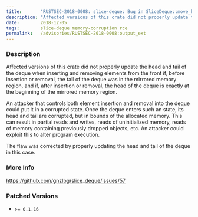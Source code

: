 ```yaml
---
title:       "RUSTSEC-2018-0008: slice-deque: Bug in SliceDeque::move_head_unchecked allows read of corrupted memory"
description: "Affected versions of this crate did not properly update the head and tail of the deque when inserting and removing elements from the front if, before insertion or removal, the tail of the deque was in the mirrored memory region, and if, after insertion or removal, the head of the deque is exactly at the beginning of the mirrored memory region. An attacker that controls both element insertion and removal into the deque could put it in a corrupted state. Once the deque enters such an state, its head and tail are corrupted, but in bounds of the allocated memory. This can result in partial reads and writes, reads of uninitialized memory, reads of memory containing previously dropped objects, etc. An attacker could exploit this to alter program execution. The flaw was corrected by properly updating the head and tail of the deque in this case."
date:        2018-12-05
tags:        slice-deque memory-corruption rce
permalink:   /advisories/RUSTSEC-2018-0008:output_ext
---
```


### Description

Affected versions of this crate did not properly update the
head and tail of the deque when inserting and removing elements from the front
if, before insertion or removal, the tail of the deque was in the mirrored
memory region, and if, after insertion or removal, the head of the deque is
exactly at the beginning of the mirrored memory region.

An attacker that controls both element insertion and removal into the deque
could put it in a corrupted state. Once the deque enters such an state, its head
and tail are corrupted, but in bounds of the allocated memory. This can result
in partial reads and writes, reads of uninitialized memory, reads of memory
containing previously dropped objects, etc. An attacker could exploit this to
alter program execution.

The flaw was corrected by properly updating the head and tail of the deque in
this case.

### More Info

<https://github.com/gnzlbg/slice_deque/issues/57>

### Patched Versions

- `>= 0.1.16`


